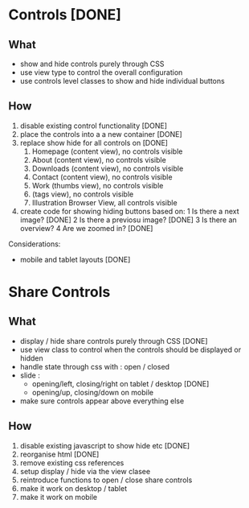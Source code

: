 # Controls [DONE]

## What

+ show and hide controls purely through CSS
+ use view type to control the overall configuration
+ use controls level classes to show and hide individual buttons

## How

1. disable existing control functionality [DONE]
2. place the controls into a a new container  [DONE]
3. replace show hide for all controls on  [DONE]
	1. Homepage (content view), no controls visible
	2. About (content view), no controls visible
	3. Downloads (content view), no controls visible
	4. Contact (content view), no controls visible
	5. Work (thumbs view), no controls visible
	6. (tags view), no controls visible
	7. Illustration Browser View, all controls visible
4. create code for showing hiding buttons based on: 
	1 Is there a next image? [DONE]
	2 Is there a previosu image? [DONE]
	3 Is there an overview? 
	4 Are we zoomed in? [DONE]


Considerations:
+ mobile and tablet layouts [DONE]

# Share Controls

## What

+ display / hide share controls purely through CSS [DONE]
+ use view class to control when the controls should be displayed or hidden
+ handle state through css with : open / closed
+ slide : 
	* opening/left, closing/right on tablet / desktop [DONE]
	* opening/up, closing/down on mobile
+ make sure controls appear above everything else

## How  
1. disable existing javascript to show hide etc [DONE]
2. reorganise html [DONE]
3. remove existing css references
4. setup display / hide via the view clasee
5. reintroduce functions to open / close share controls
6. make it work on desktop / tablet
7. make it work on mobile







